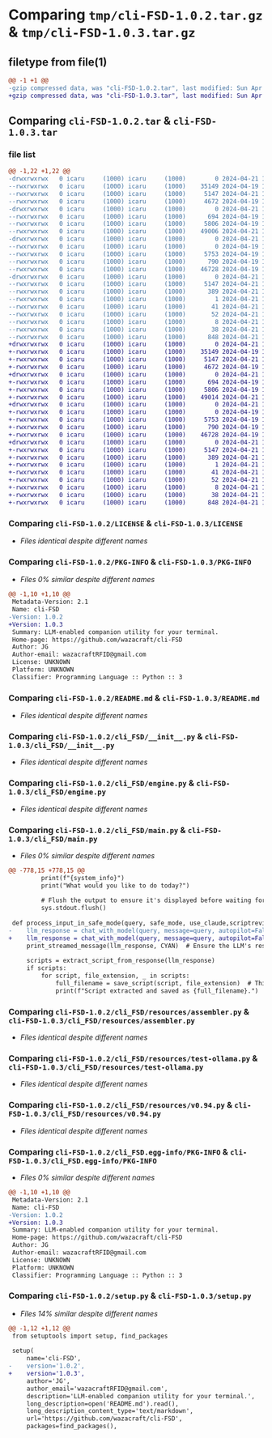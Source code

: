 # Comparing `tmp/cli-FSD-1.0.2.tar.gz` & `tmp/cli-FSD-1.0.3.tar.gz`

## filetype from file(1)

```diff
@@ -1 +1 @@
-gzip compressed data, was "cli-FSD-1.0.2.tar", last modified: Sun Apr 21 17:42:23 2024, max compression
+gzip compressed data, was "cli-FSD-1.0.3.tar", last modified: Sun Apr 21 17:52:56 2024, max compression
```

## Comparing `cli-FSD-1.0.2.tar` & `cli-FSD-1.0.3.tar`

### file list

```diff
@@ -1,22 +1,22 @@
-drwxrwxrwx   0 icaru     (1000) icaru     (1000)        0 2024-04-21 17:42:23.096908 cli-FSD-1.0.2/
--rwxrwxrwx   0 icaru     (1000) icaru     (1000)    35149 2024-04-19 17:06:09.000000 cli-FSD-1.0.2/LICENSE
--rwxrwxrwx   0 icaru     (1000) icaru     (1000)     5147 2024-04-21 17:42:23.093908 cli-FSD-1.0.2/PKG-INFO
--rwxrwxrwx   0 icaru     (1000) icaru     (1000)     4672 2024-04-19 17:19:52.000000 cli-FSD-1.0.2/README.md
-drwxrwxrwx   0 icaru     (1000) icaru     (1000)        0 2024-04-21 17:42:22.497949 cli-FSD-1.0.2/cli_FSD/
--rwxrwxrwx   0 icaru     (1000) icaru     (1000)      694 2024-04-19 17:06:10.000000 cli-FSD-1.0.2/cli_FSD/__init__.py
--rwxrwxrwx   0 icaru     (1000) icaru     (1000)     5806 2024-04-19 17:06:10.000000 cli-FSD-1.0.2/cli_FSD/engine.py
--rwxrwxrwx   0 icaru     (1000) icaru     (1000)    49006 2024-04-21 17:40:21.000000 cli-FSD-1.0.2/cli_FSD/main.py
-drwxrwxrwx   0 icaru     (1000) icaru     (1000)        0 2024-04-21 17:42:23.044355 cli-FSD-1.0.2/cli_FSD/resources/
--rwxrwxrwx   0 icaru     (1000) icaru     (1000)        0 2024-04-19 17:06:10.000000 cli-FSD-1.0.2/cli_FSD/resources/__init__.py
--rwxrwxrwx   0 icaru     (1000) icaru     (1000)     5753 2024-04-19 17:06:10.000000 cli-FSD-1.0.2/cli_FSD/resources/assembler.py
--rwxrwxrwx   0 icaru     (1000) icaru     (1000)      790 2024-04-19 17:08:03.000000 cli-FSD-1.0.2/cli_FSD/resources/test-ollama.py
--rwxrwxrwx   0 icaru     (1000) icaru     (1000)    46728 2024-04-19 17:08:01.000000 cli-FSD-1.0.2/cli_FSD/resources/v0.94.py
-drwxrwxrwx   0 icaru     (1000) icaru     (1000)        0 2024-04-21 17:42:22.810203 cli-FSD-1.0.2/cli_FSD.egg-info/
--rwxrwxrwx   0 icaru     (1000) icaru     (1000)     5147 2024-04-21 17:42:21.000000 cli-FSD-1.0.2/cli_FSD.egg-info/PKG-INFO
--rwxrwxrwx   0 icaru     (1000) icaru     (1000)      389 2024-04-21 17:42:22.000000 cli-FSD-1.0.2/cli_FSD.egg-info/SOURCES.txt
--rwxrwxrwx   0 icaru     (1000) icaru     (1000)        1 2024-04-21 17:42:21.000000 cli-FSD-1.0.2/cli_FSD.egg-info/dependency_links.txt
--rwxrwxrwx   0 icaru     (1000) icaru     (1000)       41 2024-04-21 17:42:21.000000 cli-FSD-1.0.2/cli_FSD.egg-info/entry_points.txt
--rwxrwxrwx   0 icaru     (1000) icaru     (1000)       52 2024-04-21 17:42:21.000000 cli-FSD-1.0.2/cli_FSD.egg-info/requires.txt
--rwxrwxrwx   0 icaru     (1000) icaru     (1000)        8 2024-04-21 17:42:21.000000 cli-FSD-1.0.2/cli_FSD.egg-info/top_level.txt
--rwxrwxrwx   0 icaru     (1000) icaru     (1000)       38 2024-04-21 17:42:23.097909 cli-FSD-1.0.2/setup.cfg
--rwxrwxrwx   0 icaru     (1000) icaru     (1000)      848 2024-04-21 17:41:32.000000 cli-FSD-1.0.2/setup.py
+drwxrwxrwx   0 icaru     (1000) icaru     (1000)        0 2024-04-21 17:52:56.000870 cli-FSD-1.0.3/
+-rwxrwxrwx   0 icaru     (1000) icaru     (1000)    35149 2024-04-19 17:06:09.000000 cli-FSD-1.0.3/LICENSE
+-rwxrwxrwx   0 icaru     (1000) icaru     (1000)     5147 2024-04-21 17:52:55.996851 cli-FSD-1.0.3/PKG-INFO
+-rwxrwxrwx   0 icaru     (1000) icaru     (1000)     4672 2024-04-19 17:19:52.000000 cli-FSD-1.0.3/README.md
+drwxrwxrwx   0 icaru     (1000) icaru     (1000)        0 2024-04-21 17:52:55.734910 cli-FSD-1.0.3/cli_FSD/
+-rwxrwxrwx   0 icaru     (1000) icaru     (1000)      694 2024-04-19 17:06:10.000000 cli-FSD-1.0.3/cli_FSD/__init__.py
+-rwxrwxrwx   0 icaru     (1000) icaru     (1000)     5806 2024-04-19 17:06:10.000000 cli-FSD-1.0.3/cli_FSD/engine.py
+-rwxrwxrwx   0 icaru     (1000) icaru     (1000)    49014 2024-04-21 17:49:24.000000 cli-FSD-1.0.3/cli_FSD/main.py
+drwxrwxrwx   0 icaru     (1000) icaru     (1000)        0 2024-04-21 17:52:55.974758 cli-FSD-1.0.3/cli_FSD/resources/
+-rwxrwxrwx   0 icaru     (1000) icaru     (1000)        0 2024-04-19 17:06:10.000000 cli-FSD-1.0.3/cli_FSD/resources/__init__.py
+-rwxrwxrwx   0 icaru     (1000) icaru     (1000)     5753 2024-04-19 17:06:10.000000 cli-FSD-1.0.3/cli_FSD/resources/assembler.py
+-rwxrwxrwx   0 icaru     (1000) icaru     (1000)      790 2024-04-19 17:08:03.000000 cli-FSD-1.0.3/cli_FSD/resources/test-ollama.py
+-rwxrwxrwx   0 icaru     (1000) icaru     (1000)    46728 2024-04-19 17:08:01.000000 cli-FSD-1.0.3/cli_FSD/resources/v0.94.py
+drwxrwxrwx   0 icaru     (1000) icaru     (1000)        0 2024-04-21 17:52:55.853744 cli-FSD-1.0.3/cli_FSD.egg-info/
+-rwxrwxrwx   0 icaru     (1000) icaru     (1000)     5147 2024-04-21 17:52:55.000000 cli-FSD-1.0.3/cli_FSD.egg-info/PKG-INFO
+-rwxrwxrwx   0 icaru     (1000) icaru     (1000)      389 2024-04-21 17:52:55.000000 cli-FSD-1.0.3/cli_FSD.egg-info/SOURCES.txt
+-rwxrwxrwx   0 icaru     (1000) icaru     (1000)        1 2024-04-21 17:52:55.000000 cli-FSD-1.0.3/cli_FSD.egg-info/dependency_links.txt
+-rwxrwxrwx   0 icaru     (1000) icaru     (1000)       41 2024-04-21 17:52:55.000000 cli-FSD-1.0.3/cli_FSD.egg-info/entry_points.txt
+-rwxrwxrwx   0 icaru     (1000) icaru     (1000)       52 2024-04-21 17:52:55.000000 cli-FSD-1.0.3/cli_FSD.egg-info/requires.txt
+-rwxrwxrwx   0 icaru     (1000) icaru     (1000)        8 2024-04-21 17:52:55.000000 cli-FSD-1.0.3/cli_FSD.egg-info/top_level.txt
+-rwxrwxrwx   0 icaru     (1000) icaru     (1000)       38 2024-04-21 17:52:56.001853 cli-FSD-1.0.3/setup.cfg
+-rwxrwxrwx   0 icaru     (1000) icaru     (1000)      848 2024-04-21 17:48:58.000000 cli-FSD-1.0.3/setup.py
```

### Comparing `cli-FSD-1.0.2/LICENSE` & `cli-FSD-1.0.3/LICENSE`

 * *Files identical despite different names*

### Comparing `cli-FSD-1.0.2/PKG-INFO` & `cli-FSD-1.0.3/PKG-INFO`

 * *Files 0% similar despite different names*

```diff
@@ -1,10 +1,10 @@
 Metadata-Version: 2.1
 Name: cli-FSD
-Version: 1.0.2
+Version: 1.0.3
 Summary: LLM-enabled companion utility for your terminal.
 Home-page: https://github.com/wazacraft/cli-FSD
 Author: JG
 Author-email: wazacraftRFID@gmail.com
 License: UNKNOWN
 Platform: UNKNOWN
 Classifier: Programming Language :: Python :: 3
```

### Comparing `cli-FSD-1.0.2/README.md` & `cli-FSD-1.0.3/README.md`

 * *Files identical despite different names*

### Comparing `cli-FSD-1.0.2/cli_FSD/__init__.py` & `cli-FSD-1.0.3/cli_FSD/__init__.py`

 * *Files identical despite different names*

### Comparing `cli-FSD-1.0.2/cli_FSD/engine.py` & `cli-FSD-1.0.3/cli_FSD/engine.py`

 * *Files identical despite different names*

### Comparing `cli-FSD-1.0.2/cli_FSD/main.py` & `cli-FSD-1.0.3/cli_FSD/main.py`

 * *Files 0% similar despite different names*

```diff
@@ -778,15 +778,15 @@
         print(f"{system_info}")
         print("What would you like to do today?")
 
         # Flush the output to ensure it's displayed before waiting for input
         sys.stdout.flush()
 
 def process_input_in_safe_mode(query, safe_mode, use_claude,scriptreviewer_on, use_groq, use_ollama, groq_client, ollama_client):
-    llm_response = chat_with_model(query, message=query, autopilot=False, use_claude=use_claude, message=query)
+    llm_response = chat_with_model(query, message=query, autopilot=False, use_claude=use_claude, use_ollama=use_ollama)
     print_streamed_message(llm_response, CYAN)  # Ensure the LLM's response is printed
 
     scripts = extract_script_from_response(llm_response)
     if scripts:
         for script, file_extension, _ in scripts:
             full_filename = save_script(script, file_extension)  # This function saves the script and returns the filename
             print(f"Script extracted and saved as {full_filename}.")
```

### Comparing `cli-FSD-1.0.2/cli_FSD/resources/assembler.py` & `cli-FSD-1.0.3/cli_FSD/resources/assembler.py`

 * *Files identical despite different names*

### Comparing `cli-FSD-1.0.2/cli_FSD/resources/test-ollama.py` & `cli-FSD-1.0.3/cli_FSD/resources/test-ollama.py`

 * *Files identical despite different names*

### Comparing `cli-FSD-1.0.2/cli_FSD/resources/v0.94.py` & `cli-FSD-1.0.3/cli_FSD/resources/v0.94.py`

 * *Files identical despite different names*

### Comparing `cli-FSD-1.0.2/cli_FSD.egg-info/PKG-INFO` & `cli-FSD-1.0.3/cli_FSD.egg-info/PKG-INFO`

 * *Files 0% similar despite different names*

```diff
@@ -1,10 +1,10 @@
 Metadata-Version: 2.1
 Name: cli-FSD
-Version: 1.0.2
+Version: 1.0.3
 Summary: LLM-enabled companion utility for your terminal.
 Home-page: https://github.com/wazacraft/cli-FSD
 Author: JG
 Author-email: wazacraftRFID@gmail.com
 License: UNKNOWN
 Platform: UNKNOWN
 Classifier: Programming Language :: Python :: 3
```

### Comparing `cli-FSD-1.0.2/setup.py` & `cli-FSD-1.0.3/setup.py`

 * *Files 14% similar despite different names*

```diff
@@ -1,12 +1,12 @@
 from setuptools import setup, find_packages
 
 setup(
     name='cli-FSD',
-    version='1.0.2',
+    version='1.0.3',
     author='JG',
     author_email='wazacraftRFID@gmail.com',
     description='LLM-enabled companion utility for your terminal.',
     long_description=open('README.md').read(),
     long_description_content_type='text/markdown',
     url='https://github.com/wazacraft/cli-FSD',
     packages=find_packages(),
```

